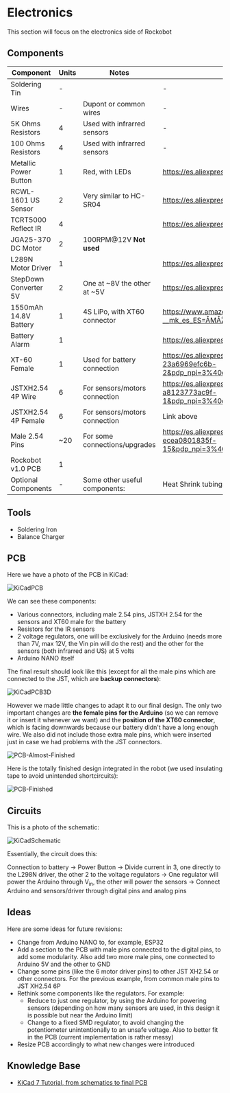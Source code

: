 # Electronics 
This section will focus on the electronics side of Rockobot

## Components
| Component             | Units | Notes                         | Link                                      |
| --------------------- | ----- | ----------------------------- | ----------------------------------------- |
| Soldering Tin         | -     |                               | -                                         |
| Wires                 | -     | Dupont or common wires        | -                                         |
| 5K Ohms Resistors     | 4     | Used with infrarred sensors   | -                                         |
| 100 Ohms Resistors    | 4     | Used with infrarred sensors   | -                                         |
| Metallic Power Button | 1     | Red, with LEDs                | https://es.aliexpress.com/item/1005004917197015.html?spm=a2g0o.order_list.order_list_main.45.21ef194dUZIReA&gatewayAdapt=glo2esp |
| RCWL-1601 US Sensor   | 2     | Very similar to HC-SR04       | https://es.aliexpress.com/item/1005001622236950.html?spm=a2g0o.order_list.order_list_main.35.21ef194dUZIReA&gatewayAdapt=glo2esp |
| TCRT5000 Reflect IR   | 4     |                               | https://es.aliexpress.com/item/32841920225.html?spm=a2g0o.order_list.order_list_main.50.21ef194dUZIReA&gatewayAdapt=glo2esp |
| JGA25-370 DC Motor    | 2     | 100RPM@12V **Not used**       |                                           |
| L289N Motor Driver    | 1     |                               | https://es.aliexpress.com/item/33012645746.html?spm=a2g0o.order_list.order_list_main.55.21ef194dUZIReA&gatewayAdapt=glo2esp |
| StepDown Converter 5V | 2     | One at ~8V the other at ~5V   | https://es.aliexpress.com/item/1005003709975604.html?spm=a2g0o.order_list.order_list_main.40.21ef194dUZIReA&gatewayAdapt=glo2esp |
| 1550mAh 14.8V Battery | 1     | 4S LiPo, with XT60 connector  | https://www.amazon.es/Tattu-Batería-Multicopteros-Helicópteros-diversos/dp/B016Q3QT2W/ref=sr_1_6?__mk_es_ES=ÅMÅŽÕÑ&crid=17YJJHHE4X53W&keywords=bateria+4s+lipo&qid=1688040709&sprefix=bateria+4s+lipo+%2Caps%2C218&sr=8-6 |
| Battery Alarm         | 1     |                               | https://es.aliexpress.com/item/1005003884877902.html?spm=a2g0o.order_list.order_list_main.5.21ef194dAnVHwB&gatewayAdapt=glo2esp |
| XT-60 Female          | 1     | Used for battery connection   | https://es.aliexpress.com/item/32832063718.html?spm=a2g0o.productlist.main.5.4cce68d7uqyB0n&algo_pvid=f2a39a2c-4b0d-49bf-bfb3-23a6969efc6b&algo_exp_id=f2a39a2c-4b0d-49bf-bfb3-23a6969efc6b-2&pdp_npi=3%40dis%21EUR%212.9%212.46%21%21%21%21%21%40211bf3f716823401805221766d0748%2167141253823%21sea%21ES%212929719205&curPageLogUid=ANvkPRMcGOMp |
| JSTXH2.54 4P Wire     | 6     | For sensors/motors connection | https://es.aliexpress.com/item/32954418743.html?spm=a2g0o.productlist.main.3.6cdd6bbdnGxQ6M&algo_pvid=444edf7e-6ca2-40cf-865b-a8123773ac9f&algo_exp_id=444edf7e-6ca2-40cf-865b-a8123773ac9f-1&pdp_npi=3%40dis%21EUR%211.81%211.81%21%21%21%21%21%40211bf3f816823607632042705d0778%2166344746550%21sea%21ES%212929719205&curPageLogUid=5XfSF4QNlLvH |
| JSTXH2.54 4P Female   | 6     | For sensors/motors connection | Link above                                |
| Male 2.54 Pins        | ~20   | For some connections/upgrades | https://es.aliexpress.com/item/32864964634.html?spm=a2g0o.productlist.main.31.38874a4fYmaBDB&algo_pvid=4bd40f5d-cd70-4efb-9b0a-ecea0801835f&algo_exp_id=4bd40f5d-cd70-4efb-9b0a-ecea0801835f-15&pdp_npi=3%40dis%21EUR%212.85%212.85%21%21%21%21%21%40211be10916823601866484129d074a%2165396607366%21sea%21ES%212929719205&curPageLogUid=diwSjXOKLHrE |
| Rockobot v1.0 PCB     | 1     |                               |                                           |
| Optional Components   | -     | Some other useful components: | Heat Shrink tubing, insulating tape...    |

## Tools
- Soldering Iron
- Balance Charger

## PCB
Here we have a photo of the PCB in KiCad:

![KiCadPCB](https://github.com/Pelochus/rockobot/blob/main/electronics/images/kicad_pcb.jpg)

We can see these components:
- Various connectors, including male 2.54 pins, JSTXH 2.54 for the sensors and XT60 male for the battery
- Resistors for the IR sensors
- 2 voltage regulators, one will be exclusively for the Arduino (needs more than 7V, max 12V, the Vin pin will do the rest) and the other for the sensors (both infrarred and US) at 5 volts
- Arduino NANO itself

The final result should look like this (except for all the male pins which are connected to the JST, which are **backup connectors**):

![KiCadPCB3D](https://github.com/Pelochus/rockobot/blob/main/electronics/images/kicad_pcb_3D.jpg)

However we made little changes to adapt it to our final design. The only two important changes are **the female pins for the Arduino** (so we can remove it or insert it whenever we want) and the **position of the XT60 connector**, which is facing downwards because our battery didn't have a long enough wire. We also did not include those extra male pins, which were inserted just in case we had problems with the JST connectors.

![PCB-Almost-Finished](https://github.com/Pelochus/rockobot/blob/main/electronics/images/pcb.jpg)

Here is the totally finished design integrated in the robot (we used insulating tape to avoid unintended shortcircuits):

![PCB-Finished](https://github.com/Pelochus/rockobot/blob/main/electronics/images/pcb_final.jpg)

## Circuits
This is a photo of the schematic:

![KiCadSchematic](https://github.com/Pelochus/rockobot/blob/main/electronics/images/kicad_schematic.jpg)

Essentially, the circuit does this:

Connection to battery -> Power Button -> Divide current in 3, one directly to the L298N driver, the other 2 to the voltage regulators -> One regulator will power the Arduino through V<sub>in</sub>, the other will power the sensors -> Connect Arduino and sensors/driver through digital pins and analog pins

## Ideas
Here are some ideas for future revisions:
- Change from Arduino NANO to, for example, ESP32
- Add a section to the PCB with male pins connected to the digital pins, to add some modularity. Also add two more male pins, one connected to Arduino 5V and the other to GND
- Change some pins (like the 6 motor driver pins) to other JST XH2.54 or other connectors. For the previous example, from common male pins to JST XH2.54 6P
- Rethink some components like the regulators. For example:
  - Reduce to just one regulator, by using the Arduino for powering sensors (depending on how many sensors are used, in this design it is possible but near the Arduino limit)
  - Change to a fixed SMD regulator, to avoid changing the potentiometer unintentionally to an unsafe voltage. Also to better fit in the PCB (current implementation is rather messy)
- Resize PCB accordingly to what new changes were introduced

## Knowledge Base
- [KiCad 7 Tutorial, from schematics to final PCB](https://www.youtube.com/watch?v=3FGNw28xBr0)
